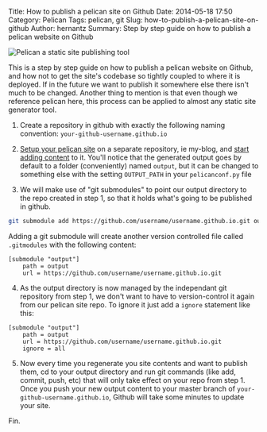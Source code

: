 Title: How to publish a pelican site on Github
Date: 2014-05-18 17:50
Category: Pelican
Tags: pelican, git
Slug: how-to-publish-a-pelican-site-on-github
Author: hernantz 
Summary: Step by step guide on how to publish a pelican website on Github


![Pelican a static site publishing tool](/static/images/pelican-a-static-site-publishing-tool-github.png)

This is a step by step guide on how to publish a pelican website on Github, and how not to get the site's
codebase so tightly coupled to where it is deployed. If in the future we want to publish it somewhere else
there isn't much to be changed. Another thing to mention is that even though we
reference pelican here, this process can be applied to almost any static site
generator tool.

1) Create a repository in github with exactly the following naming convention:
`your-github-username.github.io`

2) [Setup your pelican site](http://docs.getpelican.com/en/latest/install.html#kickstart-your-site) 
on a separate repository, ie my-blog, and [start adding content](http://docs.getpelican.com/en/latest/content.html#writing-content) to it.
You'll notice that the generated output goes by default to a folder (conveniently) named `output`,
but it can be changed to something else with the setting `OUTPUT_PATH` in your `pelicanconf.py` file

3) We will make use of "git submodules" to point our output directory to the 
repo created in step 1, so that it holds what's going to be published in github.
```bash
git submodule add https://github.com/username/username.github.io.git output
```

Adding a git submodule will create another version controlled file called `.gitmodules` with the following content:
```
[submodule "output"]
    path = output
    url = https://github.com/username/username.github.io.git
```

4) As the output directory is now managed by the independant git repository from step 1, we don't want to have to version-control 
it again from our pelican site repo. To ignore it just add a `ignore` statement like this:
```
[submodule "output"]
    path = output
    url = https://github.com/username/username.github.io.git
    ignore = all
```

5) Now every time you regenerate you site contents and want to publish them, cd to your output directory
and run git commands (like add, commit, push, etc) that will only take effect on your repo from step 1. Once you 
push your new output content to your master branch of `your-github-username.github.io`, Github will take 
some minutes to update your site.

Fin.
